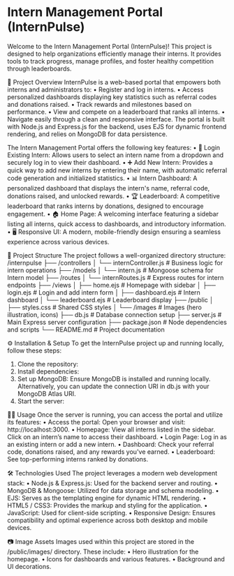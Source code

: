 # Intern Management Portal (InternPulse)
Welcome to the Intern Management Portal (InternPulse)! This project is designed to help organizations efficiently manage their interns. It provides tools to track progress, manage profiles, and foster healthy competition through leaderboards.

🚀 Project Overview
InternPulse is a web-based portal that empowers both interns and administrators to:
• Register and log in interns.
• Access personalized dashboards displaying key statistics such as referral codes and donations raised.
• Track rewards and milestones based on performance.
• View and compete on a leaderboard that ranks all interns.
• Navigate easily through a clean and responsive interface.
The portal is built with Node.js and Express.js for the backend, uses EJS for dynamic frontend rendering, and relies on MongoDB for data persistence.

The Intern Management Portal offers the following key features:
• 🔐 Login Existing Intern: Allows users to select an intern name from a dropdown and securely log in to view their dashboard.
• ➕ Add New Intern: Provides a quick way to add new interns by entering their name, with automatic referral code generation and initialized statistics.
• 📊 Intern Dashboard: A personalized dashboard that displays the intern's name, referral code, donations raised, and unlocked rewards.
• 🏆 Leaderboard: A competitive leaderboard that ranks interns by donations, designed to encourage engagement.
• 🏠 Home Page: A welcoming interface featuring a sidebar listing all interns, quick access to dashboards, and introductory information.
• 🖥️ Responsive UI: A modern, mobile-friendly design ensuring a seamless experience across various devices.

📂 Project Structure
The project follows a well-organized directory structure:
/internpulse
├── /controllers
│   └── internController.js # Business logic for intern operations
├── /models
│   └── intern.js # Mongoose schema for Intern model
├── /routes
│   └── internRoutes.js # Express routes for intern endpoints
├── /views
│   ├── home.ejs # Homepage with sidebar
│   ├── login.ejs # Login and add intern form
│   ├── dashboard.ejs # Intern dashboard
│   └── leaderboard.ejs # Leaderboard display
├── /public
│   ├── styles.css # Shared CSS styles
│   └── /images # Images (hero illustration, icons)
├── db.js # Database connection setup
├── server.js # Main Express server configuration
├── package.json # Node dependencies and scripts
└── README.md # Project documentation

⚙️ Installation & Setup
To get the InternPulse project up and running locally, follow these steps:
1. Clone the repository:
3. Install dependencies:
5. Set up MongoDB: Ensure MongoDB is installed and running locally. Alternatively, you can update the connection URI in db.js with your MongoDB Atlas URI.
6. Start the server:

🧑‍💻 Usage
Once the server is running, you can access the portal and utilize its features:
• Access the portal: Open your browser and visit: http://localhost:3000.
• Homepage: View all interns listed in the sidebar. Click on an intern’s name to access their dashboard.
• Login Page: Log in as an existing intern or add a new intern.
• Dashboard: Check your referral code, donations raised, and any rewards you've earned.
• Leaderboard: See top-performing interns ranked by donations.

🛠️ Technologies Used
The project leverages a modern web development stack:
• Node.js & Express.js: Used for the backend server and routing.
• MongoDB & Mongoose: Utilized for data storage and schema modeling.
• EJS: Serves as the templating engine for dynamic HTML rendering.
• HTML5 / CSS3: Provides the markup and styling for the application.
• JavaScript: Used for client-side scripting.
• Responsive Design: Ensures compatibility and optimal experience across both desktop and mobile devices.

📷 Image Assets
Images used within this project are stored in the /public/images/ directory. These include:
• Hero illustration for the homepage.
• Icons for dashboards and various features.
• Background and UI decorations.

